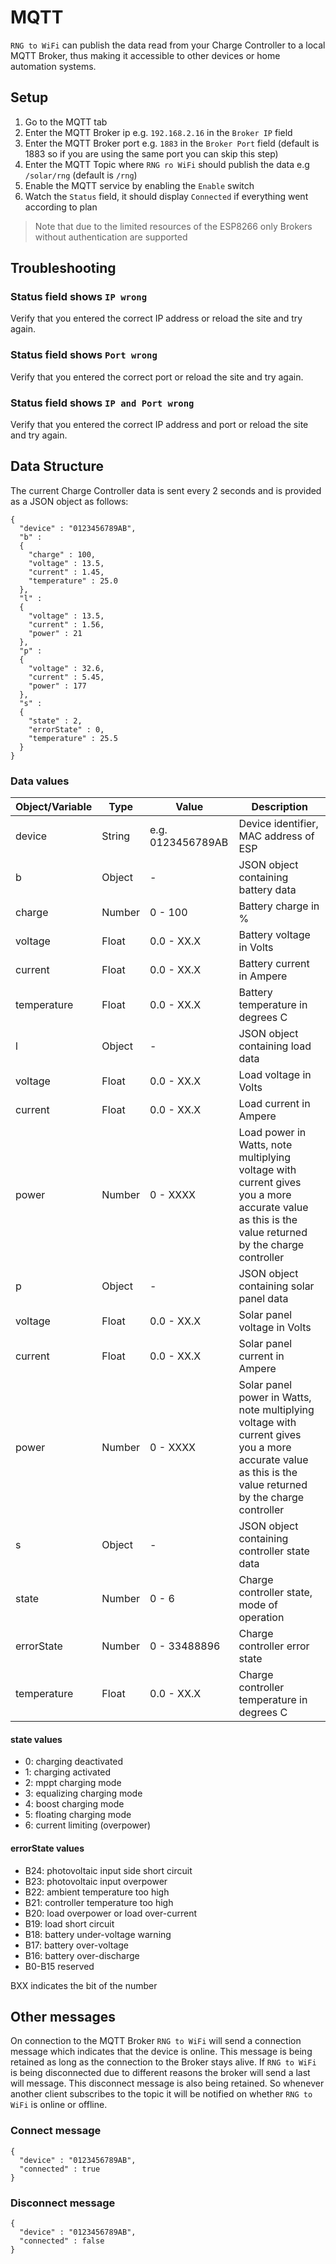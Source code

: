 # MQTT
`RNG to WiFi` can publish the data read from your Charge Controller to a local MQTT Broker, thus making it accessible to other devices or home automation systems.

## Setup
1. Go to the MQTT tab
2. Enter the MQTT Broker ip e.g. `192.168.2.16` in the `Broker IP` field
3. Enter the MQTT Broker port e.g. `1883` in the `Broker Port` field (default is 1883 so if you are using the same port you can skip this step)
4. Enter the MQTT Topic where `RNG ro WiFi` should publish the data e.g `/solar/rng` (default is `/rng`)
5. Enable the MQTT service by enabling the `Enable` switch
6. Watch the `Status` field, it should display `Connected` if everything went according to plan

> Note that due to the limited resources of the ESP8266 only Brokers without authentication are supported

## Troubleshooting
### Status field shows `IP wrong`
Verify that you entered the correct IP address or reload the site and try again.

### Status field shows `Port wrong`
Verify that you entered the correct port or reload the site and try again.

### Status field shows `IP and Port wrong`
Verify that you entered the correct IP address and port or reload the site and try again.

## Data Structure
The current Charge Controller data is sent every 2 seconds and is provided as a JSON object as follows:
```
{
  "device" : "0123456789AB",
  "b" :
  {
    "charge" : 100,
    "voltage" : 13.5,
    "current" : 1.45,
    "temperature" : 25.0
  },
  "l" :
  {
    "voltage" : 13.5,
    "current" : 1.56,
    "power" : 21
  },
  "p" :
  {
    "voltage" : 32.6,
    "current" : 5.45,
    "power" : 177
  },
  "s" :
  {
    "state" : 2,
    "errorState" : 0,
    "temperature" : 25.5
  }
}
```

### Data values
| Object/Variable | Type   | Value             | Description                                  |
|:----------------|--------|-------------------|----------------------------------------------|
| device          | String | e.g. 0123456789AB | Device identifier, MAC address of ESP        |
| b               | Object | -                 | JSON object containing battery data          |
| charge          | Number | 0 - 100           | Battery charge in %                          |
| voltage         | Float  | 0.0 - XX.X        | Battery voltage in Volts                     |
| current         | Float  | 0.0 - XX.X        | Battery current in Ampere                    |
| temperature     | Float  | 0.0 - XX.X        | Battery temperature in degrees C             |
| l               | Object | -                 | JSON object containing load data             |
| voltage         | Float  | 0.0 - XX.X        | Load voltage in Volts                        |
| current         | Float  | 0.0 - XX.X        | Load current in Ampere                       |
| power           | Number | 0 - XXXX          | Load power in Watts, note multiplying voltage with current gives you a more accurate value as this is the value returned by the charge controller |
| p               | Object | -                 | JSON object containing solar panel data      |
| voltage         | Float  | 0.0 - XX.X        | Solar panel voltage in Volts                 |
| current         | Float  | 0.0 - XX.X        | Solar panel current in Ampere                |
| power           | Number | 0 - XXXX          | Solar panel power in Watts, note multiplying voltage with current gives you a more accurate value as this is the value returned by the charge controller |
| s               | Object | -                 | JSON object containing controller state data |
| state           | Number | 0 - 6             | Charge controller state, mode of operation   |
| errorState      | Number | 0 - 33488896      | Charge controller error state                |
| temperature     | Float  | 0.0 - XX.X        | Charge controller temperature in degrees C   |

#### state values
- 0: charging deactivated
- 1: charging activated
- 2: mppt charging mode
- 3: equalizing charging mode
- 4: boost charging mode
- 5: floating charging mode
- 6: current limiting (overpower)

#### errorState values
- B24: photovoltaic input side short circuit
- B23: photovoltaic input overpower
- B22: ambient temperature too high
- B21: controller temperature too high
- B20: load overpower or load over-current
- B19: load short circuit
- B18: battery under-voltage warning
- B17: battery over-voltage
- B16: battery over-discharge
- B0-B15 reserved

BXX indicates the bit of the number

## Other messages
On connection to the MQTT Broker `RNG to WiFi` will send a connection message which indicates that the device is online. This message is being retained as long as the connection to the Broker stays alive. If `RNG to WiFi` is being disconnected due to different reasons the broker will send a last will message. This disconnect message is also being retained. So whenever another client subscribes to the topic it will be notified on whether `RNG to WiFi` is online or offline.

### Connect message
```
{
  "device" : "0123456789AB",
  "connected" : true
}
```

### Disconnect message
```
{
  "device" : "0123456789AB",
  "connected" : false
}
```

